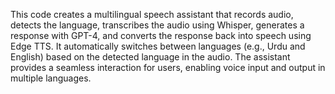 This code creates a multilingual speech assistant that records audio, detects the language, transcribes the audio using Whisper, generates a response with GPT-4, and converts the response back into speech using Edge TTS. It automatically switches between languages (e.g., Urdu and English) based on the detected language in the audio. The assistant provides a seamless interaction for users, enabling voice input and output in multiple languages.
